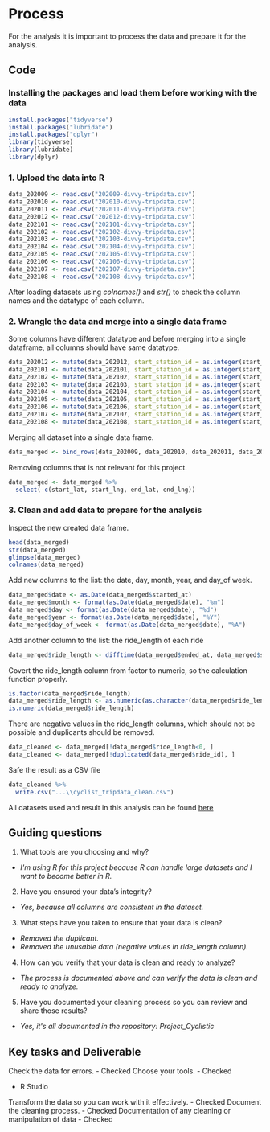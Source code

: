 # Process
For the analysis it is important to process the data and prepare it for the analysis. 

## Code 
### Installing the packages and load them before working with the data 
``` R
install.packages("tidyverse")
install.packages("lubridate")
install.packages("dplyr")
library(tidyverse)
library(lubridate)
library(dplyr)
```
### 1. Upload the data into R
``` R
data_202009 <- read.csv("202009-divvy-tripdata.csv")
data_202010 <- read.csv("202010-divvy-tripdata.csv")
data_202011 <- read.csv("202011-divvy-tripdata.csv")
data_202012 <- read.csv("202012-divvy-tripdata.csv")
data_202101 <- read.csv("202101-divvy-tripdata.csv")
data_202102 <- read.csv("202102-divvy-tripdata.csv")
data_202103 <- read.csv("202103-divvy-tripdata.csv")
data_202104 <- read.csv("202104-divvy-tripdata.csv")
data_202105 <- read.csv("202105-divvy-tripdata.csv")
data_202106 <- read.csv("202106-divvy-tripdata.csv")
data_202107 <- read.csv("202107-divvy-tripdata.csv")
data_202108 <- read.csv("202108-divvy-tripdata.csv")
```
After loading datasets using *colnames()* and *str()* to check the column names and the datatype of each column.

### 2. Wrangle the data and merge into a single data frame 
Some columns have different datatype and before merging into a single dataframe, all columns should have same datatype.
``` R
data_202012 <- mutate(data_202012, start_station_id = as.integer(start_station_id), end_station_id = as.integer(end_station_id))
data_202101 <- mutate(data_202101, start_station_id = as.integer(start_station_id), end_station_id = as.integer(end_station_id))
data_202102 <- mutate(data_202102, start_station_id = as.integer(start_station_id), end_station_id = as.integer(end_station_id))
data_202103 <- mutate(data_202103, start_station_id = as.integer(start_station_id), end_station_id = as.integer(end_station_id))
data_202104 <- mutate(data_202104, start_station_id = as.integer(start_station_id), end_station_id = as.integer(end_station_id))
data_202105 <- mutate(data_202105, start_station_id = as.integer(start_station_id), end_station_id = as.integer(end_station_id))
data_202106 <- mutate(data_202106, start_station_id = as.integer(start_station_id), end_station_id = as.integer(end_station_id))
data_202107 <- mutate(data_202107, start_station_id = as.integer(start_station_id), end_station_id = as.integer(end_station_id))
data_202108 <- mutate(data_202108, start_station_id = as.integer(start_station_id), end_station_id = as.integer(end_station_id))
```
Merging all dataset into a single data frame. 
``` R
data_merged <- bind_rows(data_202009, data_202010, data_202011, data_202012, data_202101, data_202102, data_202103, data_202104, data_202105, data_202106, data_202107, data_202108)
``` 
Removing columns that is not relevant for this project.
``` R
data_merged <- data_merged %>% 
  select(-c(start_lat, start_lng, end_lat, end_lng))
```
### 3. Clean and add data to prepare for the analysis
Inspect the new created data frame.
``` R
head(data_merged)
str(data_merged)
glimpse(data_merged)
colnames(data_merged)
``` 

Add new columns to the list: the date, day, month, year, and day_of week. 
``` R
data_merged$date <- as.Date(data_merged$started_at)
data_merged$month <- format(as.Date(data_merged$date), "%m")
data_merged$day <- format(as.Date(data_merged$date), "%d")
data_merged$year <- format(as.Date(data_merged$date), "%Y")
data_merged$day_of_week <- format(as.Date(data_merged$date), "%A")
```

Add another column to the list: the ride_length of each ride 
``` R
data_merged$ride_length <- difftime(data_merged$ended_at, data_merged$started_at)
``` 

Covert the ride_length column from factor to numeric, so the calculation function properly. 
``` R
is.factor(data_merged$ride_length)
data_merged$ride_length <- as.numeric(as.character(data_merged$ride_length))
is.numeric(data_merged$ride_length)
```

There are negative values in the ride_length columns, which should not be possible and duplicants should be removed.
``` R
data_cleaned <- data_merged[!data_merged$ride_length<0, ]
data_cleaned <- data_merged[!duplicated(data_merged$ride_id), ]
``` 

Safe the result as a CSV file
``` R
data_cleaned %>% 
  write.csv("...\\cyclist_tripdata_clean.csv")
``` 
All datasets used and result in this analysis can be found [here](https://drive.google.com/drive/folders/1DsAt87w_pbkX5z8oncNdB9XDv2V63n6g?usp=sharing)

## Guiding questions

1. What tools are you choosing and why?
* *I'm using R for this project because R can handle large datasets and I want to become better in R.*

2. Have you ensured your data’s integrity?
* *Yes, because all columns are consistent in the dataset.*

3. What steps have you taken to ensure that your data is clean?
* *Removed the duplicant.*
* *Removed the unusable data (negative values in ride_length column).*

4. How can you verify that your data is clean and ready to analyze?
* *The process is documented above and can verify the data is clean and ready to analyze.*

5. Have you documented your cleaning process so you can review and share those results?
* *Yes, it's all documented in the repository: Project_Cyclistic*

## Key tasks and Deliverable
Check the data for errors. - Checked 
Choose your tools. - Checked 
* R Studio

Transform the data so you can work with it effectively. - Checked 
Document the cleaning process. - Checked 
Documentation of any cleaning or manipulation of data - Checked 
